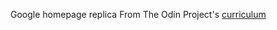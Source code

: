 Google homepage replica
From The Odin Project's [curriculum](http://www.theodinproject.com/courses/web-development-101/lessons/html-css)
